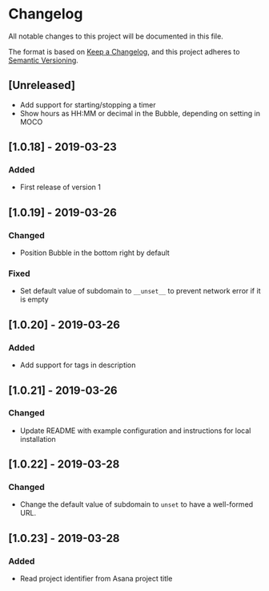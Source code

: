 # Changelog
All notable changes to this project will be documented in this file.

The format is based on [Keep a Changelog](https://keepachangelog.com/en/1.0.0/),
and this project adheres to [Semantic Versioning](https://semver.org/spec/v2.0.0.html).

## [Unreleased]
- Add support for starting/stopping a timer
- Show hours as HH:MM or decimal in the Bubble, depending on setting in MOCO


## [1.0.18] - 2019-03-23
### Added
- First release of version 1

## [1.0.19] - 2019-03-26
### Changed
- Position Bubble in the bottom right by default

### Fixed
- Set default value of subdomain to `__unset__` to prevent network error if it is empty

## [1.0.20] - 2019-03-26
### Added
- Add support for tags in description

## [1.0.21] - 2019-03-26
### Changed
- Update README with example configuration and instructions for local installation

## [1.0.22] - 2019-03-28
### Changed
- Change the default value of subdomain to `unset` to have a well-formed URL.

## [1.0.23] - 2019-03-28
### Added
- Read project identifier from Asana project title
